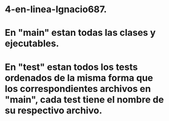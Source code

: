 # 4-en-linea-Ignacio687.
# En "main" estan todas las clases y ejecutables.
# En "test" estan todos los tests ordenados de la misma forma que los correspondientes archivos en "main", cada test tiene el nombre de su respectivo archivo.